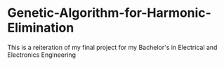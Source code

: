 # Genetic-Algorithm-for-Harmonic-Elimination
This is a reiteration of my final project for my Bachelor's in Electrical and Electronics Engineering
